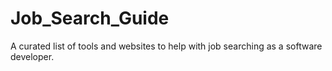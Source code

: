 # Job_Search_Guide
A curated list of tools and websites to help with job searching as a software developer.
